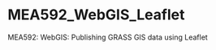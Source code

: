 MEA592_WebGIS_Leaflet
=====================

MEA592: WebGIS: Publishing GRASS GIS data using Leaflet
